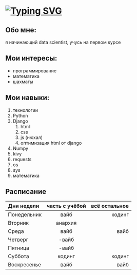 # [![Typing SVG](https://readme-typing-svg.herokuapp.com?font=Oswald&size=32&pause=1000&color=F70C0C&background=C146FF00&repeat=false&width=435&height=70&lines=%D0%AF+%D0%98%D0%B2%D0%B0%D0%BD%D0%BE%D0%B2+%D0%92%D0%BB%D0%B0%D0%B4%D0%B8%D1%81%D0%BB%D0%B0%D0%B2;%D0%94%D0%BE%D0%B1%D1%80%D0%BE+%D0%BF%D0%BE%D0%B6%D0%B0%D0%BB%D0%BE%D0%B2%D0%B0%D1%82%D1%8C+%D0%B2+%D0%BC%D0%BE%D0%B9+%D0%BF%D1%80%D0%BE%D1%84%D0%B8%D0%BB%D1%8C)](https://git.io/typing-svg)

## Обо мне:
я начинающий data scientist, учусь на первом курсе

## Мои интересы:
- программирование
- математика
- шахматы

## Мои навыки:
1. технологии
  1. Python
  2. Django
     1. html
     2. css
     3. js (нюхал)
     4. оптимизация html от django 
  4. Numpy
  5. kivy
  6. requests
  7. os
  8. sys
2. математика

## Расписание
| Дни недели | часть с учёбой | всё остальное |
|:------------|:------:|-------:|
| Понедельник |   вайб | кодинг |
| Вторник     |    анархия      |
| Среда       |   вайб |  вайб  |
| Четверг     |      -вайб      |
| Пятница     |      -вайб      |
| Суббота     | кодинг | кодинг |
| Воскресенье | вайб   |  вайб  |
